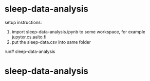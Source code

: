 # sleep-data-analysis

setup instructions:

1. import sleep-data-analysis.ipynb to some workspace, for example jupyter.cs.aalto.fi
2. put the sleep-data.csv into same folder

run# sleep-data-analysis
# sleep-data-analysis
